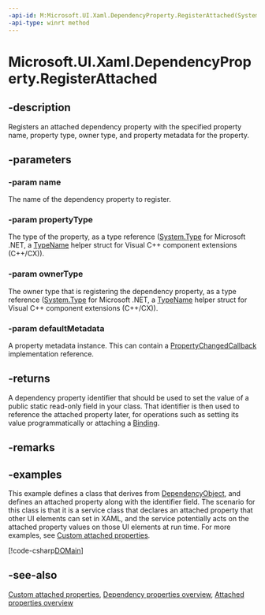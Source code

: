 ```yaml
---
-api-id: M:Microsoft.UI.Xaml.DependencyProperty.RegisterAttached(System.String,Windows.UI.Xaml.Interop.TypeName,Windows.UI.Xaml.Interop.TypeName,Microsoft.UI.Xaml.PropertyMetadata)
-api-type: winrt method
---
```


<!-- Method syntax
public Microsoft.UI.Xaml.DependencyProperty RegisterAttached(System.String name, Windows.UI.Xaml.Interop.TypeName propertyType, Windows.UI.Xaml.Interop.TypeName ownerType, Microsoft.UI.Xaml.PropertyMetadata defaultMetadata)
-->

# Microsoft.UI.Xaml.DependencyProperty.RegisterAttached

## -description

Registers an attached dependency property with the specified property name, property type, owner type, and property metadata for the property.

## -parameters

### -param name

The name of the dependency property to register.

### -param propertyType

The type of the property, as a type reference ([System.Type](/dotnet/api/system.type) for Microsoft .NET, a [TypeName](/uwp/api/windows.ui.xaml.interop.typename) helper struct for Visual C++ component extensions (C++/CX)).

### -param ownerType

The owner type that is registering the dependency property, as a type reference ([System.Type](/dotnet/api/system.type) for Microsoft .NET, a [TypeName](/uwp/api/windows.ui.xaml.interop.typename) helper struct for Visual C++ component extensions (C++/CX)).

### -param defaultMetadata

A property metadata instance. This can contain a [PropertyChangedCallback](propertychangedcallback.md) implementation reference.

## -returns

A dependency property identifier that should be used to set the value of a public static read-only field in your class. That identifier is then used to reference the attached property later, for operations such as setting its value programmatically or attaching a [Binding](../microsoft.ui.xaml.data/binding.md).

## -remarks

## -examples

This example defines a class that derives from [DependencyObject](dependencyobject.md), and defines an attached property along with the identifier field. The scenario for this class is that it is a service class that declares an attached property that other UI elements can set in XAML, and the service potentially acts on the attached property values on those UI elements at run time. For more examples, see [Custom attached properties](/windows/uwp/xaml-platform/custom-attached-properties).

[!code-csharp[DOMain](../microsoft.ui.xaml/code/DOandDPExamples/csharp/Class1.cs#SnippetDOMain)]

## -see-also

[Custom attached properties](/windows/uwp/xaml-platform/custom-attached-properties), [Dependency properties overview](/windows/uwp/xaml-platform/dependency-properties-overview), [Attached properties overview](/windows/uwp/xaml-platform/attached-properties-overview)

